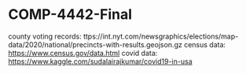 # COMP-4442-Final
county voting records: ttps://int.nyt.com/newsgraphics/elections/map-data/2020/national/precincts-with-results.geojson.gz
census data: https://www.census.gov/data.html
covid data: https://www.kaggle.com/sudalairajkumar/covid19-in-usa
